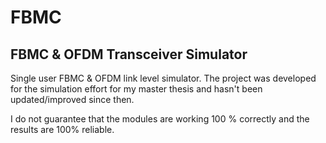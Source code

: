 # FBMC
## FBMC & OFDM Transceiver Simulator

Single user FBMC & OFDM link level simulator.
The project was developed for the simulation effort for my master thesis and hasn't been updated/improved since then.

I do not guarantee that the modules are working 100 % correctly and the results are 100% reliable.
